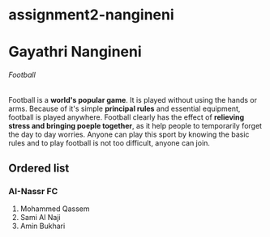 # assignment2-nangineni
# Gayathri Nangineni
###### Football
Football is a **world's popular game**. It is played without using the hands or arms. Because of it's simple **principal rules** and essential equipment, football is played anywhere. Football clearly has the effect of 
**relieving stress and bringing poeple together**, as it help people to temporarily forget the day to day worries. Anyone can play this sport by knowing the basic rules and to play football is not too difficult, anyone can join. 
## Ordered list
### AI-Nassr FC
1. Mohammed Qassem
4. Sami Al Naji
17. Amin Bukhari


